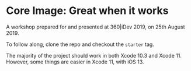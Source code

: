 # Core Image: Great when it works

A workshop prepared for and presented at 360|iDev 2019, on 25th August 2019.

To follow along, clone the repo and checkout the `starter` tag.

The majority of the project should work in both Xcode 10.3 and Xcode 11. However, some things are easier in Xcode 11, with iOS 13.



